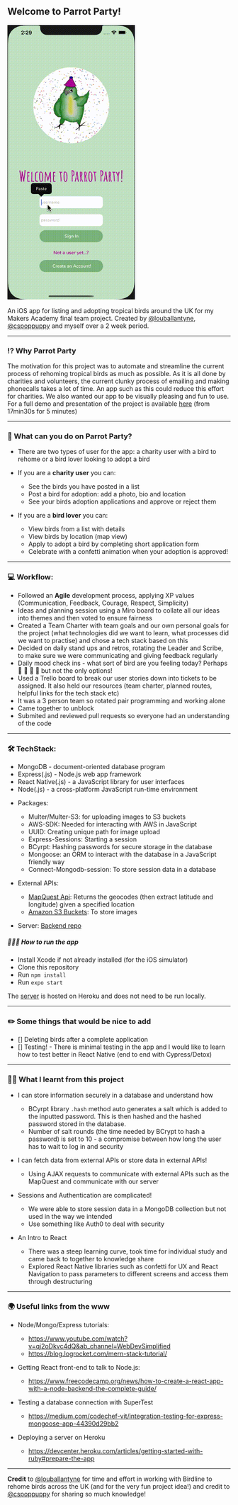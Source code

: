 ## Welcome to Parrot Party!

![parrotpartygif](parrotparty.gif)

An iOS app for listing and adopting tropical birds around the UK for my Makers Academy final team project. Created by [@louballantyne](https://github.com/louballantyne), [@cspoppuppy](https://github.com/cspoppuppy) and myself over a 2 week period.

----

### ⁉️ Why Parrot Party

The motivation for this project was to automate and streamline the current process of rehoming tropical birds as much as possible. As it is all done by charities and volunteers, the current clunky process of emailing and making phonecalls takes a lot of time. An app such as this could reduce this effort for charities. We also wanted our app to be visually pleasing and fun to use. For a full demo and presentation of the project is available [here](https://www.youtube.com/watch?v=avCYlOvstGc) (from 17min30s for 5 minutes)

----

### 🦜 What can you do on Parrot Party?

- There are two types of user for the app: a charity user with a bird to rehome or a bird lover looking to adopt a bird  

* If you are a **charity user** you can:
   - See the birds you have posted in a list
   - Post a bird for adoption: add a photo, bio and location
   - See your birds adoption applications and approve or reject them

* If you are a **bird lover** you can: 
   - View birds from a list with details
   - View birds by location (map view)
   - Apply to adopt a bird by completing short application form
   - Celebrate with a confetti animation when your adoption is approved!
   
----

### 💻 Workflow:

* Followed an **Agile** development process, applying XP values (Communication, Feedback, Courage, Respect, Simplicity)
* Ideas and planning session using a Miro board to collate all our ideas into themes and then voted to ensure fairness
* Created a Team Charter with team goals and our own personal goals for the project (what technologies did we want to learn, what processes did we want to practise) and chose a tech stack based on this
* Decided on daily stand ups and retros, rotating the Leader and Scribe, to make sure we were communicating and giving feedback regularly
* Daily mood check ins - what sort of bird are you feeling today? Perhaps 🦉 🦆 🐥 🦅  but not the only options!
* Used a Trello board to break our user stories down into tickets to be assigned. It also held our resources (team charter, planned routes, helpful links for the tech stack etc)
* It was a 3 person team so rotated pair programming and working alone
* Came together to unblock
* Submited and reviewed pull requests so everyone had an understanding of the code

---- 

### 🛠  TechStack:

- MongoDB - document-oriented database program
- Express(.js) - Node.js web app framework
- React Native(.js) - a JavaScript library for user interfaces
- Node(.js) - a cross-platform JavaScript run-time environment 

* Packages:

   - Multer/Multer-S3: for uploading images to S3 buckets
   - AWS-SDK: Needed for interacting with AWS in JavaScript
   - UUID: Creating unique path for image upload
   - Express-Sessions: Starting a session
   - BCyrpt: Hashing passwords for secure storage in the database
   - Mongoose: an ORM to interact with the database in a JavaScript friendly way
   - Connect-Mongodb-session: To store session data in a database

* External APIs:
   - [MapQuest Api](https://developer.mapquest.com/): Returns the geocodes (then extract latitude and longitude) given a specified location
   - [Amazon S3 Buckets](https://aws.amazon.com/s3/): To store images

- Server: [Backend repo](https://github.com/fg24davies/party-parrots-server) 

##### 🏃🏼‍♀️ How to run the app

* Install Xcode if not already installed (for the iOS simulator)
* Clone this repository
* Run ``` npm install ```
* Run ``` expo start ```

The [server](https://parrot-party-api.herokuapp.com/) is hosted on Heroku and does not need to be run locally.

----
### ✏️ Some things that would be nice to add

- [] Deleting birds after a complete application
- [] Testing! - There is minimal testing in the app and I would like to learn how to test better in React Native (end to end with Cypress/Detox)

---- 

### 🕵🏼 What I learnt from this project

* I can store information securely in a database and understand how
   - BCyrpt library ```.hash``` method auto generates a salt which is added to the inputted password. This is then hashed and the hashed password stored in the database.
   - Number of salt rounds (the time needed by BCrypt to hash a password) is set to 10 - a compromise between how long the user has to wait to log in and security
   
* I can fetch data from external APIs or store data in external APIs! 
   - Using AJAX requests to communicate with external APIs such as the MapQuest and communicate with our server

* Sessions and Authentication are complicated!
   - We were able to store session data in a MongoDB collection but not used in the way we intended
   - Use something like Auth0 to deal with security 
   
* An Intro to React
   - There was a steep learning curve, took time for individual study and came back to together to knowledge share
   - Explored React Native libraries such as confetti for UX and React Navigation to pass parameters to different screens and access them through destructuring

    
----

### 🌍 Useful links from the www

- Node/Mongo/Express tutorials:
   - https://www.youtube.com/watch?v=qj2oDkvc4dQ&ab_channel=WebDevSimplified  
   - https://blog.logrocket.com/mern-stack-tutorial/

- Getting React front-end to talk to Node.js:
    - https://www.freecodecamp.org/news/how-to-create-a-react-app-with-a-node-backend-the-complete-guide/
    
- Testing a database connection with SuperTest
   - https://medium.com/codechef-vit/integration-testing-for-express-mongoose-app-44390d29bb2
   
- Deploying a server on Heroku 
   - https://devcenter.heroku.com/articles/getting-started-with-ruby#prepare-the-app

---- 




**Credit** to [@louballantyne](https://github.com/louballantyne) for time and effort in working with Birdline to rehome birds across the UK (and for the very fun project idea!) and credit to [@cspoppuppy](https://github.com/cspoppuppy) for sharing so much knowledge!


